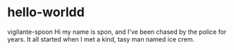 # hello-worldd
vigilante-spoon
Hi my name is spon, and I've been chased by the police for years. It all started when I met a kind, tasy man named ice crem.
